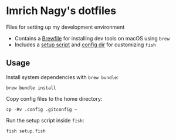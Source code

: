 # Imrich Nagy's dotfiles

Files for setting up my development environment

- Contains a [Brewfile](./Brewfile) for installing dev tools on macOS using `brew`
- Includes a [setup script](./setup.fish) and [config dir](./.config/fish) for customizing `fish`


## Usage

Install system dependencies with `brew bundle`:

```
brew bundle install
```

Copy config files to the home directory:

```
cp -Rv .config .gitconfig ~
```

Run the setup script inside `fish`:

```
fish setup.fish
```
